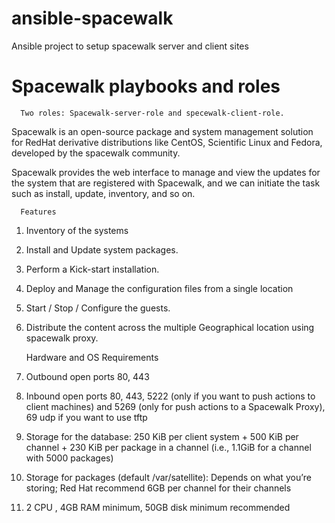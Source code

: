 # ansible-spacewalk
Ansible project to setup spacewalk server and client sites

Spacewalk playbooks and roles
==============

      Two roles: Spacewalk-server-role and specewalk-client-role.

Spacewalk is an open-source package and system management solution for RedHat derivative distributions like CentOS, Scientific Linux and Fedora, developed by the spacewalk community.

 Spacewalk provides the web interface to manage and view the updates for the system that are registered with Spacewalk, and we can initiate the task such as install, update, inventory, and so on.


      Features

1. Inventory of the systems
2. Install and Update system packages.
3. Perform a Kick-start installation.
4. Deploy and Manage the configuration files from a single location
5. Start / Stop / Configure the guests.
6. Distribute the content across the multiple Geographical location using spacewalk proxy.


      Hardware and OS Requirements
      

1. Outbound open ports 80, 443
2. Inbound open ports 80, 443, 5222 (only if you want to push actions to client machines) and 5269 (only for push actions to a Spacewalk Proxy), 69 udp if you want to use tftp
3. Storage for the database: 250 KiB per client system + 500 KiB per channel + 230 KiB per package in a channel (i.e., 1.1GiB for a channel with 5000 packages)
4. Storage for packages (default /var/satellite): Depends on what you’re storing; Red Hat recommend 6GB per channel for their channels
5. 2 CPU , 4GB RAM minimum, 50GB disk minimum recommended

 